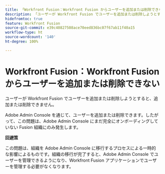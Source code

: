 ```yaml
---
title: 「Workfront Fusion：Workfront Fusion からユーザーを追加または削除できない」
description: 「ユーザーが Workfront Fusion でユーザーを追加または削除しようとすると、追加または削除できません。」
hidefromtoc: true
feature: Workfront Fusion
source-git-commit: e39c40827508ace70eed836bc07f67ab11f40a15
workflow-type: ht
source-wordcount: '140'
ht-degree: 100%

---
```


# Workfront Fusion：Workfront Fusion からユーザーを追加または削除できない

ユーザーが Workfront Fusion でユーザーを追加または削除しようとすると、追加または削除できません。

Adobe Admin Console を通じて、ユーザーを追加または削除できます。したがって、この問題は、Adobe Admin Console にまだ完全にオンボーディングしていない Fusion 組織にのみ発生します。

**回避策**

この問題は、組織を Adobe Admin Console に移行するプロセスによる一時的な影響によるものです。組織の移行が完了すると、Adobe Admin Console でユーザーを管理できるようになり、Workfront Fusion アプリケーションでユーザーを管理する必要がなくなります。

<!--_First reported on June 1, 2024._ -->







